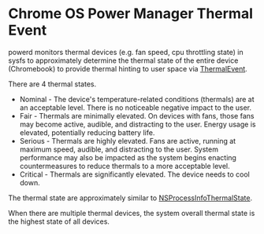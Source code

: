  # Chrome OS Power Manager Thermal Event

powerd monitors thermal devices (e.g. fan speed, cpu throttling state) in sysfs
to approximately determine the thermal state of the entire device (Chromebook)
to provide thermal hinting to user space via [ThermalEvent].

There are 4 thermal states.
* Nominal - The device's temperature-related conditions (thermals) are at an
acceptable level. There is no noticeable negative impact to the user.
* Fair - Thermals are minimally elevated. On devices with fans, those fans may
become active, audible, and distracting to the user. Energy usage is elevated,
potentially reducing battery life.
* Serious - Thermals are highly elevated. Fans are active, running at maximum
speed, audible, and distracting to the user. System performance may also be
impacted as the system begins enacting countermeasures to reduce thermals to a
more acceptable level.
* Critical - Thermals are significantly elevated. The device needs to cool down.

The thermal state are approximately similar to [NSProcessInfoThermalState].

When there are multiple thermal devices, the system overall thermal state is the
highest state of all devices.

[NSProcessInfoThermalState]: https://developer.apple.com/library/archive/documentation/Performance/Conceptual/power_efficiency_guidelines_osx/RespondToThermalStateChanges.html
[ThermalEvent]: https://chromium.googlesource.com/chromiumos/platform/system_api/+/HEAD/dbus/power_manager/thermal.proto
